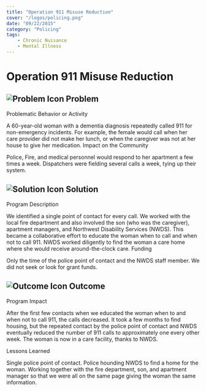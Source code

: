 ```yaml
---
title: "Operation 911 Misuse Reduction"
cover: "/logos/policing.png"
date: "09/22/2015"
category: "Policing"
tags:
    - Chronic Nuisance
    - Mental Illness 
---
```


# Operation 911 Misuse Reduction

## ![Problem Icon](https://github.com/google/material-design-icons/raw/master/alert/1x_web/ic_error_outline_black_48dp.png "Problem") Problem

Problematic Behavior or Activity

A 60-year-old woman with a dementia diagnosis repeatedly called 911 for non-emergency incidents. For example, the female would call when her care provider did not make her lunch, or when the caregiver was not at her house to give her medication.
Impact on the Community

Police, Fire, and medical personnel would respond to her apartment a few times a week. Dispatchers were fielding several calls a week, tying up their system.

## ![Solution Icon](https://github.com/google/material-design-icons/raw/master/action/1x_web/ic_lightbulb_outline_black_48dp.png "Solution") Solution

Program Description

We identified a single point of contact for every call. We worked with the local fire department and also involved the son (who was the caregiver), apartment managers, and Northwest Disability Services (NWDS). This became a collaborative effort to educate the woman when to call and when not to call 911. NWDS worked diligently to find the woman a care home where she would receive around-the-clock care.
Funding

Only the time of the police point of contact and the NWDS staff member.
We did not seek or look for grant funds.

## ![Outcome Icon](https://github.com/google/material-design-icons/raw/master/action/1x_web/ic_view_list_black_48dp.png "Outcome") Outcome

Program Impact

After the first few contacts when we educated the woman when to and when not to call 911, the calls decreased. It took a few months to find housing, but the repeated contact by the police point of contact and NWDS eventually reduced the number of 911 calls to approximately one every other week. The woman is now in a care facility, thanks to NWDS.

Lessons Learned

Single police point of contact. Police hounding NWDS to find a home for the woman. Working together with the fire department, son, and apartment manager so that we were all on the same page giving the woman the same information. 
